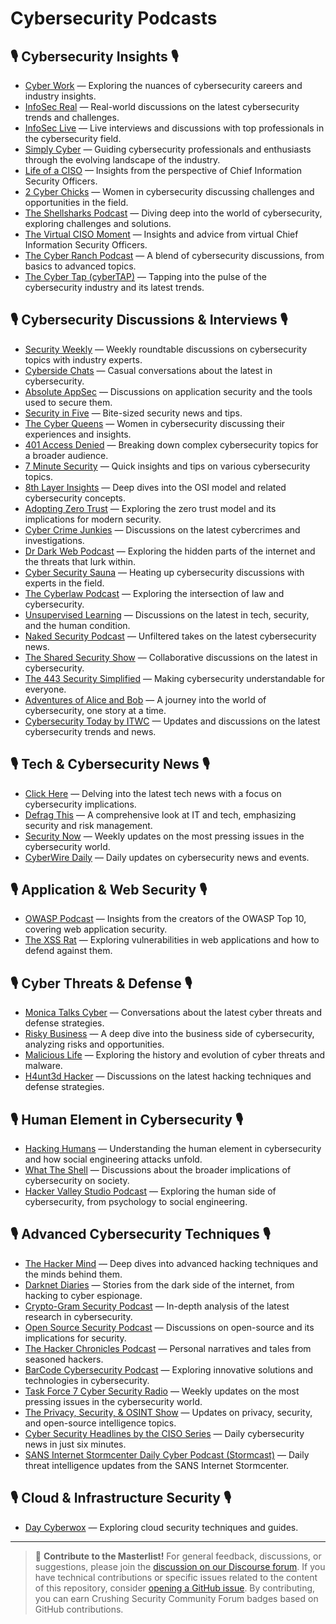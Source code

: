 # Cybersecurity Podcasts

## 🎙️ Cybersecurity Insights 🎙️

- [Cyber Work](https://www.infosecinstitute.com/podcast/) — Exploring the nuances of cybersecurity careers and industry insights.
- [InfoSec Real](https://www.youtube.com/channel/UC2flvup7giBpysO-4wdynMg) — Real-world discussions on the latest cybersecurity trends and challenges.
- [InfoSec Live](https://www.info-sec.live/) — Live interviews and discussions with top professionals in the cybersecurity field.
- [Simply Cyber](https://www.simplycyber.io/podcast) — Guiding cybersecurity professionals and enthusiasts through the evolving landscape of the industry.
- [Life of a CISO](https://podcasts.apple.com/us/podcast/life-of-a-ciso-with-dr-eric-cole/id1458386656) — Insights from the perspective of Chief Information Security Officers.
- [2 Cyber Chicks](https://www.itspmagazine.com/2-cyber-chicks-podcast) — Women in cybersecurity discussing challenges and opportunities in the field.
- [The Shellsharks Podcast](https://shellsharks.com/podcast) — Diving deep into the world of cybersecurity, exploring challenges and solutions.
- [The Virtual CISO Moment](https://vcisopodcast.net/) — Insights and advice from virtual Chief Information Security Officers.
- [The Cyber Ranch Podcast](https://allanalford.com/podcast) — A blend of cybersecurity discussions, from basics to advanced topics.
- [The Cyber Tap (cyberTAP)](https://cyber.tap.purdue.edu/cybertap-podcast/) — Tapping into the pulse of the cybersecurity industry and its latest trends.

## 🎙️ Cybersecurity Discussions & Interviews 🎙️

- [Security Weekly](https://www.scmagazine.com/security-weekly) — Weekly roundtable discussions on cybersecurity topics with industry experts.
- [Cyberside Chats](https://www.epiqglobal.com/en-us/resource-center/cyberside-chats) — Casual conversations about the latest in cybersecurity.
- [Absolute AppSec](https://absoluteappsec.com/) — Discussions on application security and the tools used to secure them.
- [Security in Five](https://securityinfive.com/) — Bite-sized security news and tips.
- [The Cyber Queens](https://www.cyberqueenspodcast.com/) — Women in cybersecurity discussing their experiences and insights.
- [401 Access Denied](https://delinea.com/events/podcasts) — Breaking down complex cybersecurity topics for a broader audience.
- [7 Minute Security](https://7minsec.com/projects/podcast) — Quick insights and tips on various cybersecurity topics.
- [8th Layer Insights](https://thecyberwire.com/podcasts/8th-layer-insights) — Deep dives into the OSI model and related cybersecurity concepts.
- [Adopting Zero Trust](https://podcasts.apple.com/us/podcast/adopting-zero-trust/id1633461773) — Exploring the zero trust model and its implications for modern security.
- [Cyber Crime Junkies](https://www.youtube.com/channel/UCNrU8kX3b4M8ZiQ-GW7Z1yg) — Discussions on the latest cybercrimes and investigations.
- [Dr Dark Web Podcast](https://www.youtube.com/playlist?list=PLQ5K1j04dOeBpt0MUNidL9EtfU7l0T7rA) — Exploring the hidden parts of the internet and the threats that lurk within.
- [Cyber Security Sauna](https://podcasts.apple.com/gb/podcast/cyber-security-sauna/id1319194666) — Heating up cybersecurity discussions with experts in the field.
- [The Cyberlaw Podcast](https://www.lawfaremedia.org/podcasts-multimedia/podcast/cyberlaw-podcast) — Exploring the intersection of law and cybersecurity.
- [Unsupervised Learning](https://podcasts.apple.com/gb/podcast/unsupervised-learning/id1099711235) — Discussions on the latest in tech, security, and the human condition.
- [Naked Security Podcast](https://nakedsecurity.sophos.com/podcast/) — Unfiltered takes on the latest cybersecurity news.
- [The Shared Security Show](https://sharedsecurity.net/) — Collaborative discussions on the latest in cybersecurity.
- [The 443 Security Simplified](https://www.secplicity.org/category/the-443/) — Making cybersecurity understandable for everyone.
- [Adventures of Alice and Bob](https://www.beyondtrust.com/podcast) — A journey into the world of cybersecurity, one story at a time.
- [Cybersecurity Today by ITWC](https://www.itworldcanada.com/podcasts/cyber-security) — Updates and discussions on the latest cybersecurity trends and news.

## 🎙️ Tech & Cybersecurity News 🎙️

- [Click Here](https://therecord.media/podcast) — Delving into the latest tech news with a focus on cybersecurity implications.
- [Defrag This](https://open.spotify.com/show/6AIuefXVoa6XXriNo4ZAuF) — A comprehensive look at IT and tech, emphasizing security and risk management.
- [Security Now](https://twit.tv/shows/security-now) — Weekly updates on the most pressing issues in the cybersecurity world.
- [CyberWire Daily](https://thecyberwire.com/podcasts/daily-podcast) — Daily updates on cybersecurity news and events.

## 🎙️ Application & Web Security 🎙️

- [OWASP Podcast](https://owasp.org/www-project-podcast/) — Insights from the creators of the OWASP Top 10, covering web application security.
- [The XSS Rat](https://www.youtube.com/watch?v=Z608UgYNsnc&list=PLd92v1QxPOpoDTs3xjotacQkntsMjQaVC) — Exploring vulnerabilities in web applications and how to defend against them.

## 🎙️ Cyber Threats & Defense 🎙️

- [Monica Talks Cyber](https://www.youtube.com/@MonicaTalksCyber/podcasts) — Conversations about the latest cyber threats and defense strategies.
- [Risky Business](https://risky.biz/) — A deep dive into the business side of cybersecurity, analyzing risks and opportunities.
- [Malicious Life](https://malicious.life/) — Exploring the history and evolution of cyber threats and malware.
- [H4unt3d Hacker](https://podcasts.apple.com/us/podcast/h4unt3d-hacker/id1569755148) — Discussions on the latest hacking techniques and defense strategies.

## 🎙️ Human Element in Cybersecurity 🎙️

- [Hacking Humans](https://thecyberwire.com/podcasts/hacking-humans) — Understanding the human element in cybersecurity and how social engineering attacks unfold.
- [What The Shell](https://whattheshellpod.com/) — Discussions about the broader implications of cybersecurity on society.
- [Hacker Valley Studio Podcast](https://hackervalley.com/show/hackervalley/) — Exploring the human side of cybersecurity, from psychology to social engineering.

## 🎙️ Advanced Cybersecurity Techniques 🎙️

- [The Hacker Mind](https://thehackermind.com/) — Deep dives into advanced hacking techniques and the minds behind them.
- [Darknet Diaries](https://darknetdiaries.com/) — Stories from the dark side of the internet, from hacking to cyber espionage.
- [Crypto-Gram Security Podcast](https://player.fm/series/crypto-gram-security-podcast) — In-depth analysis of the latest research in cybersecurity.
- [Open Source Security Podcast](https://opensourcesecurity.io/) — Discussions on open-source and its implications for security.
- [The Hacker Chronicles Podcast](https://www.tenable.com/podcast/hacker-chronicles) — Personal narratives and tales from seasoned hackers.
- [BarCode Cybersecurity Podcast](https://barcodesecurity.com/) — Exploring innovative solutions and technologies in cybersecurity.
- [Task Force 7 Cyber Security Radio](https://www.tf7radio.com/) — Weekly updates on the most pressing issues in the cybersecurity world.
- [The Privacy, Security, & OSINT Show](https://inteltechniques.com/podcast.html) — Updates on privacy, security, and open-source intelligence topics.
- [Cyber Security Headlines by the CISO Series](https://www.youtube.com/@CISOSeries/podcasts) — Daily cybersecurity news in just six minutes.
- [SANS Internet Stormcenter Daily Cyber Podcast (Stormcast)](https://isc.sans.edu/podcast.html) — Daily threat intelligence updates from the SANS Internet Stormcenter.

## 🎙️ Cloud & Infrastructure Security 🎙️

- [Day Cyberwox](https://www.youtube.com/@DayCyberwox/podcasts) — Exploring cloud security techniques and guides.

---

> 💬 **Contribute to the Masterlist!** For general feedback, discussions, or suggestions, please join the [discussion on our Discourse forum](https://community.crushingsecurity.com/t/cybersecurity-podcasts/121). If you have technical contributions or specific issues related to the content of this repository, consider [opening a GitHub issue](https://github.com/crushing-security/Crushing-Security-Community/issues). By contributing, you can earn Crushing Security Community Forum badges based on GitHub contributions.
